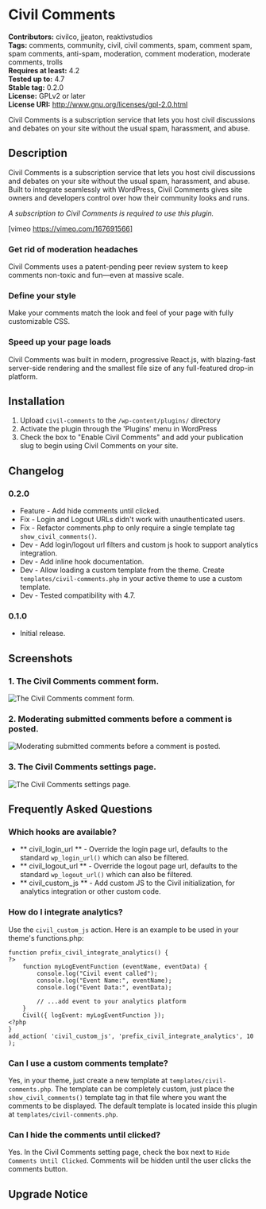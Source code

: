 # Civil Comments #
**Contributors:** civilco, jjeaton, reaktivstudios  
**Tags:** comments, community, civil, civil comments, spam, comment spam, spam comments, anti-spam, moderation, comment moderation, moderate comments, trolls  
**Requires at least:** 4.2  
**Tested up to:** 4.7  
**Stable tag:** 0.2.0  
**License:** GPLv2 or later  
**License URI:** http://www.gnu.org/licenses/gpl-2.0.html  

Civil Comments is a subscription service that lets you host civil discussions and debates on your site without the usual spam, harassment, and abuse.

## Description ##

Civil Comments is a subscription service that lets you host civil discussions and debates on your site without the usual spam, harassment, and abuse. Built to integrate seamlessly with WordPress, Civil Comments gives site owners and developers control over how their community looks and runs.

*A subscription to Civil Comments is required to use this plugin.*

[vimeo https://vimeo.com/167691566]

### Get rid of moderation headaches ###
Civil Comments uses a patent-pending peer review system to keep comments non-toxic and fun—even at massive scale.

### Define your style ###
Make your comments match the look and feel of your page with fully customizable CSS.

### Speed up your page loads ###
Civil Comments was built in modern, progressive React.js, with blazing-fast server-side rendering and the smallest file size of any full-featured drop-in platform.

## Installation ##

1. Upload `civil-comments` to the `/wp-content/plugins/` directory
1. Activate the plugin through the 'Plugins' menu in WordPress
1. Check the box to "Enable Civil Comments" and add your publication slug to begin using Civil Comments on your site.

## Changelog ##

### 0.2.0 ###
* Feature - Add hide comments until clicked.
* Fix - Login and Logout URLs didn't work with unauthenticated users.
* Fix - Refactor comments.php to only require a single template tag `show_civil_comments()`.
* Dev - Add login/logout url filters and custom js hook to support analytics integration.
* Dev - Add inline hook documentation.
* Dev - Allow loading a custom template from the theme. Create `templates/civil-comments.php` in your active theme to use a custom template.
* Dev - Tested compatibility with 4.7.

### 0.1.0 ###
* Initial release.

## Screenshots ##

### 1. The Civil Comments comment form. ###
![The Civil Comments comment form.](http://ps.w.org/civil-comments/assets/screenshot-1.png)

### 2. Moderating submitted comments before a comment is posted. ###
![Moderating submitted comments before a comment is posted.](http://ps.w.org/civil-comments/assets/screenshot-2.png)

### 3. The Civil Comments settings page. ###
![The Civil Comments settings page.](http://ps.w.org/civil-comments/assets/screenshot-3.png)


## Frequently Asked Questions ##

### Which hooks are available? ###

* ** civil_login_url ** - Override the login page url, defaults to the standard `wp_login_url()` which can also be filtered.
* ** civil_logout_url ** - Override the logout page url, defaults to the standard `wp_logout_url()` which can also be filtered.
* ** civil_custom_js ** - Add custom JS to the Civil initialization, for analytics integration or other custom code.

### How do I integrate analytics? ###

Use the `civil_custom_js` action. Here is an example to be used in your theme's functions.php:

    function prefix_civil_integrate_analytics() {
    ?>
        function myLogEventFunction (eventName, eventData) {
            console.log("Civil event called");
            console.log("Event Name:", eventName);
            console.log("Event Data:", eventData);

            // ...add event to your analytics platform
        }
        Civil({ logEvent: myLogEventFunction });
    <?php
    }
    add_action( 'civil_custom_js', 'prefix_civil_integrate_analytics', 10 );

### Can I use a custom comments template? ###

Yes, in your theme, just create a new template at `templates/civil-comments.php`. The template can be completely custom, just place the `show_civil_comments()` template tag in that file where you want the comments to be displayed. The default template is located inside this plugin at `templates/civil-comments.php`.

### Can I hide the comments until clicked? ###

Yes. In the Civil Comments setting page, check the box next to `Hide Comments Until Clicked`. Comments will be hidden until the user clicks the comments button.

## Upgrade Notice ##
